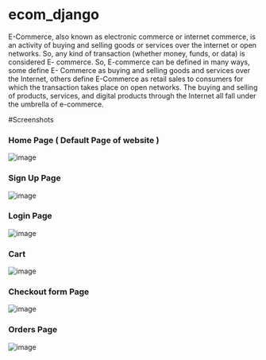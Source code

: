 # ecom_django
E-Commerce, also known as electronic commerce or internet commerce, is an activity of buying and selling goods or services over the internet or open networks. So, any kind of transaction (whether money, funds, or data) is considered E- commerce. So, E-commerce can be defined in many ways, some define E- Commerce as buying and selling goods and services over the Internet, others define E-Commerce as retail sales to consumers for which the transaction takes place on open networks. The buying and selling of products, services, and digital products through the Internet all fall under the umbrella of e-commerce.

#Screenshots

### Home Page ( Default Page of website )

![image](https://user-images.githubusercontent.com/87142009/206663872-a5349ce5-c033-4a7c-aaf9-779a0b88c17a.png)

### Sign Up Page

![image](https://user-images.githubusercontent.com/87142009/206664002-43ff8e47-6b03-4845-b419-12f23081eb10.png)

### Login Page

![image](https://user-images.githubusercontent.com/87142009/206664075-c95d1386-1514-49d4-819c-cdf75ae15354.png)

###	Cart

![image](https://user-images.githubusercontent.com/87142009/206664145-13b881b1-fb03-4b5c-ac2e-e51bbaabdf10.png)

### Checkout form Page

![image](https://user-images.githubusercontent.com/87142009/206664218-5982a54d-9629-4a51-9ba1-40f752969463.png)

### Orders Page

![image](https://user-images.githubusercontent.com/87142009/206664262-8dc39031-db7f-4904-96e3-6bae94653276.png)



